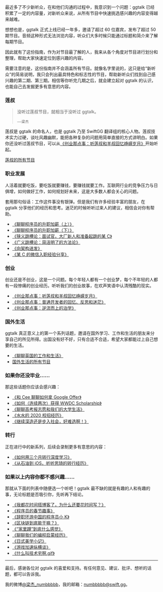最近多了不少新听众，在和他们沟通的过程中，我意识到一个问题：ggtalk 已经积累了一定的内容量，对新听众来说，从所有节目中快速挑选感兴趣的内容变得越来越难。

想想也是，ggtalk 正式上线已经一年多，邀请了超过 60 位嘉宾，发布了超过 50 期节目。音频这种形式无法浏览内容，听众们大多时候只能通过标题和简介来了解每期节目。

因此就有了这份指南，作为对节目最了解的人，我来从各个角度对节目进行划分和整理，帮助大家快速定位到感兴趣的内容。

需要注意的是，这份指南并不会涵盖所有节目。就像名字里说的，这只是给“新听众”的简易说明，我只会列出最具特色和标志性的节目，帮助新听众们找到自己感兴趣的第二期、第三期。相信等你听完几期之后，就会建立起对 ggtalk 的认识，也能自己去发掘更多有意思的内容。

### 莲叔

> 没听过莲叔节目，就相当于没听过 ggtalk。
>
>     ——梁杰

莲叔是 ggtalk 的命名人，也是 ggtalk 乃至 SwiftGG 翻译组的核心人物。莲叔技术实力过硬，谈吐风趣幽默，能把各种复杂的问题用简单直接的方式讲明白。如果你还没听过莲叔节目，可以从[《创业那点事：听莲叔和羊叔回忆峥嵘岁月》](https://talk.swift.gg/9)开始听起。

[莲叔的所有节目](https://talk.swift.gg/search?q=莲叔)

### 职业发展

人活着就要吃饭，要吃饭就要赚钱，要赚钱就要工作。互联网行业的竞争压力与日俱增，如何做好工作，如何规划好未来，这是大多数人都会关心的问题。

套用那句俗话：工作这件事没有银弹。但是我们有许多经验丰富的朋友，在 ggtalk 分享他们的经历和思考。迷茫的时候听听过来人的建议，相信会对你有帮助。

- [《聊聊程序员的升职加薪（上）》](https://talk.swift.gg/0)
- [《聊聊程序员的升职加薪（下）》](https://talk.swift.gg/4)
- [《狭义跳槽论：面试官，大厂新人和准备起跳的某 C》](https://talk.swift.gg/12)
- [《广义跳槽论：简洁明了的方法论》](https://talk.swift.gg/13)
- [《向架构进发》](https://talk.swift.gg/26)
- [《某 C 的微信入职经验分享》](https://talk.swift.gg/32)

### 创业

创业还是不创业，这是一个问题。每个年轻人都有一个创业梦，每个不年轻的人都有一段惨痛的创业经历。听听我们的创业故事，在欢声笑语中认清残酷的现实。

- [《创业那点事：听莲叔和羊叔回忆峥嵘岁月》](https://talk.swift.gg/9)
- [《创业那点事：普通开发者的回忆、反思和迷茫》](https://talk.swift.gg/10)
- [《创业那点事：逆流而上的泊学》](https://talk.swift.gg/11)

### 国外生活

ggtalk 真正意义上的第一个系列话题，邀请在国外学习、工作和生活的朋友来分享自己的所见所得。出国没有好不好，只有合适不合适，希望大家都能过上自己想要的生活。

- [《聊聊英国的工作和生活》](https://talk.swift.gg/44)
- [国外生活的所有节目](https://talk.swift.gg/search?q=国外生活)

### 如果你还没毕业……

那这些话题你应该会感兴趣：

- [《和 Cee 聊聊如何拿 Google Offer》](https://talk.swift.gg/8)
- [《如何（连续两次）获得 WWDC Scholarship》](https://talk.swift.gg/20)
- [《聊聊高考报志愿和我们的大学生活》](https://talk.swift.gg/36)
- [《水水的 2020 校招经历》](https://talk.swift.gg/37)
- [《继续深造还是步入社会，好难选啊！》](https://talk.swift.gg/53)

### 转行

正在进行中的新系列，后续会录制更多有意思的内容：

- [《如何用三个月转行深度学习》](https://talk.swift.gg/34)
- [《从石油到 iOS，听听思琦的转行经历》](https://talk.swift.gg/45)

### 如果以上内容你都不感兴趣……

那就从下面的列表中随便选一个听吧！ggtalk 最不缺的就是有趣的人和有趣的事，无论标题是否吸引你，先听再下结论。

- [《我都花时间搭博客了，为什么还要花时间写？》](https://talk.swift.gg/1)
- [《程序员的春节趣事》](https://talk.swift.gg/14)
- [《辞职环游中国的程序员小 K》](https://talk.swift.gg/19)
- [《区块链到底能干嘛？》](https://talk.swift.gg/22)
- [《“家里蹲”到底什么感觉》](https://talk.swift.gg/24)
- [《聊聊我们的编程启蒙经历》](https://talk.swift.gg/27)
- [《日式美学小记》](https://talk.swift.gg/31)
- [《游戏加速纵横谈》](https://talk.swift.gg/43)
- [《什么叫技术宅啊.gif》](https://talk.swift.gg/49)

---

最后，感谢各位对 ggtalk 的喜爱和支持。有任何意见、建议、批评、想听的话题，都可以告诉我。

我的微博[@梁杰_numbbbbb](https://www.weibo.com/numbbbbb)，我的邮箱：numbbbbb@swift.gg。
